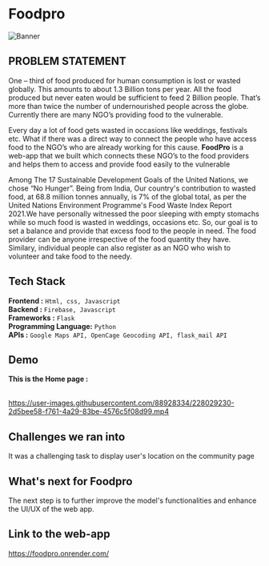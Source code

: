 # Foodpro	

![Banner](Readme-images/banner.gif)

## PROBLEM STATEMENT

One – third of food produced for human consumption is lost or wasted globally. This amounts to about 1.3 Billion tons per year. All the food produced but never eaten would be sufficient to feed 2 Billion people. That’s more than twice the number of undernourished people across the globe. Currently there are many NGO’s providing food to the vulnerable.

Every day a lot of food gets wasted in occasions like weddings, festivals etc. What if there was a direct way to connect the people who have access food to the NGO’s who are already working for this cause.
**FoodPro** is a web-app that we built which connects these NGO’s to the food providers and helps them to access and provide food easily to the vulnerable

Among The 17 Sustainable Development Goals of the United Nations, we chose “No Hunger”. Being from India, Our country's contribution to wasted food, at 68.8 million tonnes annually, is 7% of the global total, as per the United Nations Environment Programme's Food Waste Index Report 2021.We have personally witnessed the poor sleeping with empty stomachs while so much food is wasted in weddings, occasions etc. So, our goal is to set a balance and provide that excess food to the people in need.
The food provider can be anyone irrespective of the food quantity they have. Similary, individual people can also register as an NGO who wish to volunteer and take food to the needy.


## Tech Stack
**Frontend :** `Html, css, Javascript`</br>
**Backend :** `Firebase, Javascript`<br/>
**Frameworks :** `Flask`<br/>
**Programming Language:** `Python`<br/>
**APIs :** `Google Maps API, OpenCage Geocoding API, flask_mail API`<br/>

## Demo
**This is the Home page :**
<br/><br/>


https://user-images.githubusercontent.com/88928334/228029230-2d5bee58-f761-4a29-83be-4576c5f08d99.mp4


## Challenges we ran into
It was a challenging task to display user's location on the community page 

## What's next for **Foodpro**
The next step is to further improve the model's functionalities and enhance the UI/UX of the web app.

## Link to the web-app
https://foodpro.onrender.com/

